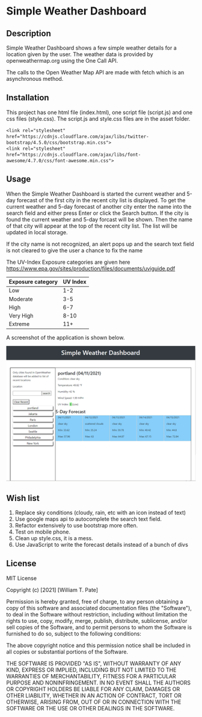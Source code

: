 # Simple Weather Dashboard
## Description
Simple Weather Dashboard shows a few simple weather details for a location given by the user. The weather data is provided by openweathermap.org using the One Call API. 

The calls to the Open Weather Map API are made with fetch which is an asynchronous method. 

## Installation
This project has one html file (index.html), one script file (script.js) and one css files (style.css). The script.js and style.css files are in the asset folder.

    <link rel="stylesheet" href="https://cdnjs.cloudflare.com/ajax/libs/twitter-bootstrap/4.5.0/css/bootstrap.min.css">
    <link rel="stylesheet" href="https://cdnjs.cloudflare.com/ajax/libs/font-awesome/4.7.0/css/font-awesome.min.css">
<script src="https://cdnjs.cloudflare.com/ajax/libs/jquery/3.2.1/jquery.min.js"></script>
<script src="https://cdnjs.cloudflare.com/ajax/libs/moment.js/2.24.0/moment.min.js"></script>

## Usage
When the Simple Weather Dashboard is started the current weather and 5-day forecast of the first city in the recent city list is displayed. To get the current weather and 5-day forecast of another city enter the name into the search field and either press Enter or click the Search button. If the city is found the current weather and 5-day forcast will be shown. Then the name of that city will appear at the top of the recent city list. The list will be updated in local storage. 

If the city name is not recognized, an alert pops up and the search text field is not cleared to give the user a chance to fix the name

The UV-Index Exposure categories are given here
 https://www.epa.gov/sites/production/files/documents/uviguide.pdf

| Exposure category | UV Index |
--- | --- 
| Low | 1-2|
| Moderate | 3-5 |
| High | 6-7 |
| Very High | 8-10 |
| Extreme | 11+ |

A screenshot of the application is shown below.

![Screen capture of the weather app page](./assets/images/screenshot.png)

## Wish list
1. Replace sky conditions (cloudy, rain, etc with an icon instead of text)
2. Use google maps api to autocomplete the search text field.
3. Refactor extensively to use bootstrap more often.
4. Test on mobile phone.
5. Clean up style.css, it is a mess.
6. Use JavaScript to write the forecast details instead of a bunch of divs

## License
MIT License

Copyright (c) [2021] [William T. Pate]

Permission is hereby granted, free of charge, to any person obtaining a copy
of this software and associated documentation files (the "Software"), to deal
in the Software without restriction, including without limitation the rights
to use, copy, modify, merge, publish, distribute, sublicense, and/or sell
copies of the Software, and to permit persons to whom the Software is
furnished to do so, subject to the following conditions:

The above copyright notice and this permission notice shall be included in all
copies or substantial portions of the Software.

THE SOFTWARE IS PROVIDED "AS IS", WITHOUT WARRANTY OF ANY KIND, EXPRESS OR
IMPLIED, INCLUDING BUT NOT LIMITED TO THE WARRANTIES OF MERCHANTABILITY,
FITNESS FOR A PARTICULAR PURPOSE AND NONINFRINGEMENT. IN NO EVENT SHALL THE
AUTHORS OR COPYRIGHT HOLDERS BE LIABLE FOR ANY CLAIM, DAMAGES OR OTHER
LIABILITY, WHETHER IN AN ACTION OF CONTRACT, TORT OR OTHERWISE, ARISING FROM,
OUT OF OR IN CONNECTION WITH THE SOFTWARE OR THE USE OR OTHER DEALINGS IN THE
SOFTWARE.

